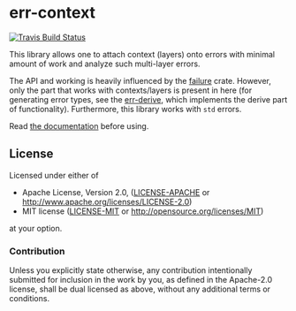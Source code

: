 # err-context

[![Travis Build Status](https://api.travis-ci.org/vorner/err-context.png?branch=master)](https://travis-ci.org/vorner/err-context)

This library allows one to attach context (layers) onto errors with minimal
amount of work and analyze such multi-layer errors.

The API and working is heavily influenced by the
[failure](https://crates.io/crates/failure) crate. However, only the part that
works with contexts/layers is present in here (for generating error types, see
the [err-derive](https://crates.io/crates/err-derive), which implements the
derive part of functionality). Furthermore, this library works with `std`
errors.

Read [the documentation](https://docs.rs/err-context) before using.

## License

Licensed under either of

 * Apache License, Version 2.0, ([LICENSE-APACHE](LICENSE-APACHE) or http://www.apache.org/licenses/LICENSE-2.0)
 * MIT license ([LICENSE-MIT](LICENSE-MIT) or http://opensource.org/licenses/MIT)

at your option.

### Contribution

Unless you explicitly state otherwise, any contribution intentionally
submitted for inclusion in the work by you, as defined in the Apache-2.0
license, shall be dual licensed as above, without any additional terms
or conditions.
